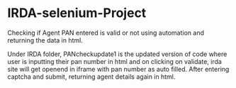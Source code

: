 # IRDA-selenium-Project
Checking if Agent PAN entered is valid or not using automation and returning the data in html.

Under IRDA folder, PANcheckupdate1 is the updated version of code where user is inputting their pan number in html and on clicking on validate, irda site
will get openend in iframe with pan number as auto filled. After entering captcha and submit, returning agent details again in html.
